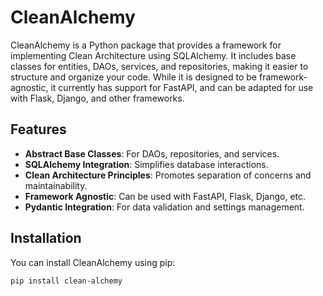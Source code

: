 # CleanAlchemy

CleanAlchemy is a Python package that provides a framework for implementing Clean Architecture using SQLAlchemy. It includes base classes for entities, DAOs, services, and repositories, making it easier to structure and organize your code. While it is designed to be framework-agnostic, it currently has support for FastAPI, and can be adapted for use with Flask, Django, and other frameworks.

## Features

- **Abstract Base Classes**: For DAOs, repositories, and services.
- **SQLAlchemy Integration**: Simplifies database interactions.
- **Clean Architecture Principles**: Promotes separation of concerns and maintainability.
- **Framework Agnostic**: Can be used with FastAPI, Flask, Django, etc.
- **Pydantic Integration**: For data validation and settings management.

## Installation

You can install CleanAlchemy using pip:

```bash
pip install clean-alchemy
